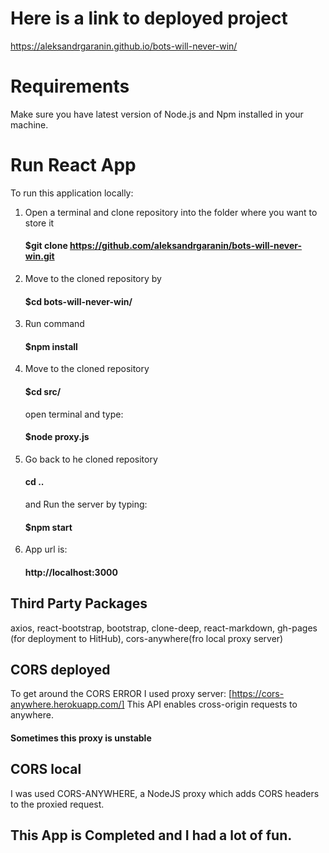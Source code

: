 # Here is a link to deployed project

https://aleksandrgaranin.github.io/bots-will-never-win/


# Requirements 

Make sure you have latest version of Node.js and Npm installed in your machine.

# Run React App

To run this application locally:

1. Open a terminal and clone repository into the folder where you want to store it 
    #### $git clone https://github.com/aleksandrgaranin/bots-will-never-win.git
2. Move to the cloned repository by 
    #### $cd bots-will-never-win/
3. Run command 
    #### $npm install
3. Move to the cloned repository 
    #### $cd src/
    open terminal and type:
    #### $node proxy.js
4. Go back to he cloned repository 
    #### cd .. 
    and Run the server by typing: 
    #### $npm start    
5. App url is:
    #### http://localhost:3000

## Third Party Packages 

axios, react-bootstrap, bootstrap, clone-deep, react-markdown, gh-pages (for deployment to HitHub), cors-anywhere(fro local proxy server)

## CORS deployed

To get around the CORS ERROR I used proxy server: 
 [https://cors-anywhere.herokuapp.com/]
This API enables cross-origin requests to anywhere.

#### Sometimes this proxy is unstable

## CORS local

I was used CORS-ANYWHERE, a NodeJS proxy which adds CORS headers to the proxied request.

## This App is Completed and I had a lot of fun.